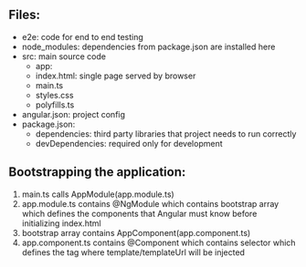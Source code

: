 ## Files:

* e2e: code for end to end testing
* node\_modules: dependencies from package.json are installed here
* src: main source code
	* app:
	* index.html: single page served by browser
	* main.ts
	* styles.css
	* polyfills.ts
* angular.json: project config
* package.json:
	* dependencies: third party libraries that project needs to run correctly
	* devDependencies: required only for development

## Bootstrapping the application:

1. main.ts calls AppModule(app.module.ts)
2. app.module.ts contains @NgModule which contains bootstrap array which defines the components that Angular must know before initializing index.html
3. bootstrap array contains AppComponent(app.component.ts)
4. app.component.ts contains @Component which contains selector which defines the tag where template/templateUrl will be injected
